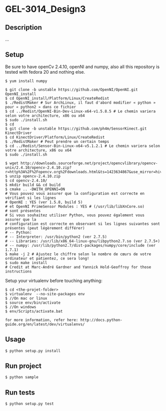 GEL-3014_Design3
================

Description
-----------
...

Setup
-----
Be sure to have openCv 2.4.10, openNI and numpy, also all this repository is tested with fedora 20 and nothing else.
    
    $ yum install numpy
    
    $ git clone -b unstable https://github.com/OpenNI/OpenNI.git OpenNI_install
    $ cd OpenNI_install/Platform/Linux/CreateRedist
    $ ./RedistMaker # Sur ArchLinux, il faut d'abord modifier « python » pour « python2 » dans ce fichier
    $ cd ../Redist/OpenNI-Bin-Dev-Linux-x64-v1.5.8.5 # Le chemin variera selon votre architecture, x86 ou x64
    $ sudo ./install.sh
    $ cd
    $ git clone -b unstable https://github.com/ph4m/SensorKinect.git KinectDriver
    $ cd KinectDriver/Platform/Linux/CreateRedist
    $ ./RedistMaker # Peut prendre un certain temps
    $ cd ../Redist/Sensor-Bin-Linux-x64-v5.1.2.1 # Le chemin variera selon votre architecture, x86 ou x64
    $ sudo ./install.sh
    
    $ wget http://downloads.sourceforge.net/project/opencvlibrary/opencv-unix/2.4.10/opencv-2.4.10.zip?r=http%3A%2F%2Fopencv.org%2Fdownloads.html&ts=1423634867&use_mirror=hivelocity
    $ unzip opencv-2.4.10.zip
    $ cd opencv-2.4.10/
    $ mkdir build && cd build
    $ cmake .. -DWITH_OPENNI=ON
    # Vous pouvez vous assurer que la configuration est correcte en vérifiant si les lignes
    # OpenNI : YES (ver 1.5.8, build 5)
    # et OpenNI PrimeSensor Modules : YES # (/usr/lib/libXnCore.so)
    # sont présentes
    # Si vous souhaitez utiliser Python, vous pouvez également vous assurer que la
    # configuration est correcte en observant si les lignes suivantes sont présentes (peut légèrement différer)
    # -- Python:
    # -- Interpreter: /usr/bin/python2 (ver 2.7.5)
    # -- Libraries: /usr/lib/x86_64-linux-gnu/libpython2.7.so (ver 2.7.5+)
    # -- numpy: /usr/lib/python2.7/dist-packages/numpy/core/include (ver 1.7.1)
    $ make -j 2 # Ajustez le chiffre selon le nombre de cœurs de votre ordinateur et patientez, ce sera long!
    $ sudo make install
    # Credit at Marc-André Gardner and Yannick Hold-Geoffroy for those instructions

Setup your virtualenv before touching anything:

    $ cd <the-projet-folder>
    $ virtualenv  --no-site-packages env
    $ //On mac or linux
    $ source env/bin/activate
    $ //On windows
    $ env/Scripts/activate.bat
    
    for more information, refer here: http://docs.python-guide.org/en/latest/dev/virtualenvs/
    

Usage
-----
    $ python setup.py install
    
Run project
-----------
    $ python sample

Run tests
---------
    $ python setup.py test
